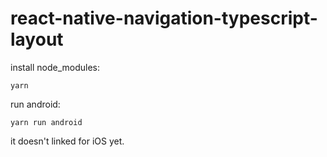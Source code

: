 # react-native-navigation-typescript-layout

install node_modules:
```
yarn
```

run android:
```
yarn run android
```

it doesn't linked for iOS yet.
